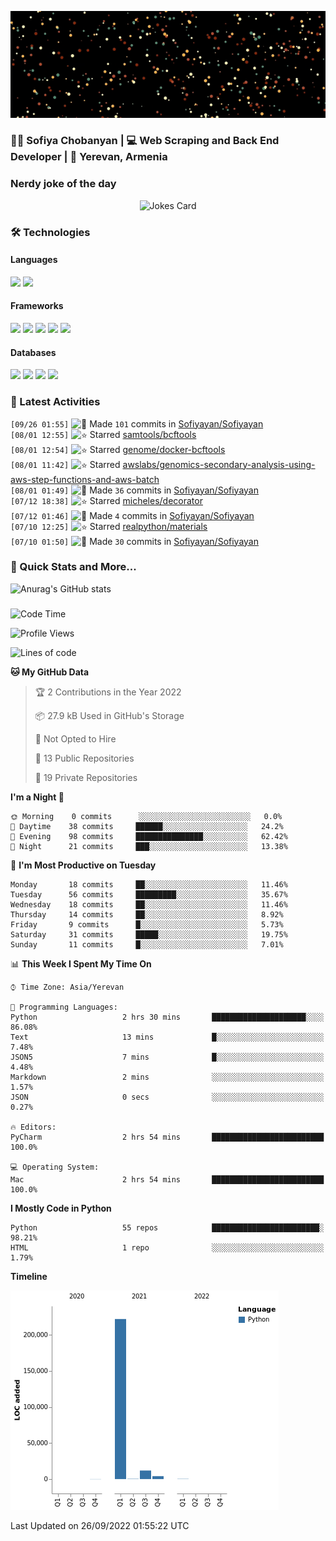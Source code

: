<p align="center">
  <img src="images/github.gif" alt="Hello, I am Sofiya" />
</p>

<h3> 👩‍💻 Sofiya Chobanyan | 💻 Web Scraping and Back End Developer | 📍 Yerevan, Armenia </h3>


### Nerdy joke of the day

<p align="center">
<img src="https://readme-jokes.vercel.app/api?theme=tokyonight" alt="Jokes Card" />
</p>

### 🛠️ Technologies

#### Languages

<code><img height="30" src="https://img.shields.io/badge/python-3670A0?style=for-the-badge&logo=python&logoColor=ffdd54"></code>
<code><img height="30" src="https://img.shields.io/badge/c++-%2300599C.svg?style=for-the-badge&logo=c%2B%2B&logoColor=white"></code>

#### Frameworks

<code><img height="30" src="https://img.shields.io/badge/django-%23092E20.svg?style=for-the-badge&logo=django&logoColor=white"></code>
<code><img height="30" src="https://img.shields.io/badge/DJANGO-REST-ff1709?style=for-the-badge&logo=django&logoColor=white&color=ff1709&labelColor=gray"></code>
<code><img height="30" src="https://img.shields.io/badge/flask-%23000.svg?style=for-the-badge&logo=flask&logoColor=white"></code>
<code><img height="30" src="https://img.shields.io/badge/-Selenium-brightgreen"></code>
<code><img height="30" src="https://img.shields.io/badge/-Scrapy-green"></code>

#### Databases

<code><img height="30" src="https://img.shields.io/badge/postgres-%23316192.svg?style=for-the-badge&logo=postgresql&logoColor=white"></code>
<code><img height="30" src="https://img.shields.io/badge/sqlite-%2307405e.svg?style=for-the-badge&logo=sqlite&logoColor=white"></code>
<code><img height="30" src="https://img.shields.io/badge/MongoDB-%234ea94b.svg?style=for-the-badge&logo=mongodb&logoColor=white"></code>
<code><img height="30" src="https://img.shields.io/badge/redis-%23DD0031.svg?style=for-the-badge&logo=redis&logoColor=white"></code>


### 💫 Latest Activities

<!--START_SECTION:activity-->
`[09/26 01:55]` <img alt="📝" src="https://github.com/cheesits456/github-activity-readme/raw/master/icons/commit.png" align="top" height="18"> Made `101` commits in [Sofiyayan/Sofiyayan](https://github.com/Sofiyayan/Sofiyayan)  
`[08/01 12:55]` <img alt="⭐" src="https://github.com/cheesits456/github-activity-readme/raw/master/icons/star.png" align="top" height="18"> Starred [samtools/bcftools](https://github.com/samtools/bcftools)  
`[08/01 12:54]` <img alt="⭐" src="https://github.com/cheesits456/github-activity-readme/raw/master/icons/star.png" align="top" height="18"> Starred [genome/docker-bcftools](https://github.com/genome/docker-bcftools)  
`[08/01 11:42]` <img alt="⭐" src="https://github.com/cheesits456/github-activity-readme/raw/master/icons/star.png" align="top" height="18"> Starred [awslabs/genomics-secondary-analysis-using-aws-step-functions-and-aws-batch](https://github.com/awslabs/genomics-secondary-analysis-using-aws-step-functions-and-aws-batch)  
`[08/01 01:49]` <img alt="📝" src="https://github.com/cheesits456/github-activity-readme/raw/master/icons/commit.png" align="top" height="18"> Made `36` commits in [Sofiyayan/Sofiyayan](https://github.com/Sofiyayan/Sofiyayan)  
`[07/12 18:38]` <img alt="⭐" src="https://github.com/cheesits456/github-activity-readme/raw/master/icons/star.png" align="top" height="18"> Starred [micheles/decorator](https://github.com/micheles/decorator)  
`[07/12 01:46]` <img alt="📝" src="https://github.com/cheesits456/github-activity-readme/raw/master/icons/commit.png" align="top" height="18"> Made `4` commits in [Sofiyayan/Sofiyayan](https://github.com/Sofiyayan/Sofiyayan)  
`[07/10 12:25]` <img alt="⭐" src="https://github.com/cheesits456/github-activity-readme/raw/master/icons/star.png" align="top" height="18"> Starred [realpython/materials](https://github.com/realpython/materials)  
`[07/10 01:50]` <img alt="📝" src="https://github.com/cheesits456/github-activity-readme/raw/master/icons/commit.png" align="top" height="18"> Made `30` commits in [Sofiyayan/Sofiyayan](https://github.com/Sofiyayan/Sofiyayan)  

</details>
<!--END_SECTION:activity-->


### 🚀 Quick Stats and More...

![Anurag's GitHub stats](https://github-readme-stats.vercel.app/api?username=Sofiyayan&show_icons=true&theme=tokyonight)


### 
<!--START_SECTION:waka-->
![Code Time](http://img.shields.io/badge/Code%20Time-355%20hrs%2058%20mins-blue)

![Profile Views](http://img.shields.io/badge/Profile%20Views-0-blue)

![Lines of code](https://img.shields.io/badge/From%20Hello%20World%20I%27ve%20Written-238%20Thousand%20lines%20of%20code-blue)

**🐱 My GitHub Data** 

> 🏆 2 Contributions in the Year 2022
 > 
> 📦 27.9 kB Used in GitHub's Storage 
 > 
> 🚫 Not Opted to Hire
 > 
> 📜 13 Public Repositories 
 > 
> 🔑 19 Private Repositories  
 > 
**I'm a Night 🦉** 

```text
🌞 Morning    0 commits      ░░░░░░░░░░░░░░░░░░░░░░░░░   0.0% 
🌆 Daytime    38 commits     ██████░░░░░░░░░░░░░░░░░░░   24.2% 
🌃 Evening    98 commits     ███████████████░░░░░░░░░░   62.42% 
🌙 Night      21 commits     ███░░░░░░░░░░░░░░░░░░░░░░   13.38%

```
📅 **I'm Most Productive on Tuesday** 

```text
Monday       18 commits     ██░░░░░░░░░░░░░░░░░░░░░░░   11.46% 
Tuesday      56 commits     █████████░░░░░░░░░░░░░░░░   35.67% 
Wednesday    18 commits     ██░░░░░░░░░░░░░░░░░░░░░░░   11.46% 
Thursday     14 commits     ██░░░░░░░░░░░░░░░░░░░░░░░   8.92% 
Friday       9 commits      █░░░░░░░░░░░░░░░░░░░░░░░░   5.73% 
Saturday     31 commits     █████░░░░░░░░░░░░░░░░░░░░   19.75% 
Sunday       11 commits     █░░░░░░░░░░░░░░░░░░░░░░░░   7.01%

```


📊 **This Week I Spent My Time On** 

```text
⌚︎ Time Zone: Asia/Yerevan

💬 Programming Languages: 
Python                   2 hrs 30 mins       █████████████████████░░░░   86.08% 
Text                     13 mins             █░░░░░░░░░░░░░░░░░░░░░░░░   7.48% 
JSON5                    7 mins              █░░░░░░░░░░░░░░░░░░░░░░░░   4.48% 
Markdown                 2 mins              ░░░░░░░░░░░░░░░░░░░░░░░░░   1.57% 
JSON                     0 secs              ░░░░░░░░░░░░░░░░░░░░░░░░░   0.27%

🔥 Editors: 
PyCharm                  2 hrs 54 mins       █████████████████████████   100.0%

💻 Operating System: 
Mac                      2 hrs 54 mins       █████████████████████████   100.0%

```

**I Mostly Code in Python** 

```text
Python                   55 repos            ████████████████████████░   98.21% 
HTML                     1 repo              ░░░░░░░░░░░░░░░░░░░░░░░░░   1.79%

```


**Timeline**

![Chart not found](https://raw.githubusercontent.com/Sofiyayan/Sofiyayan/master/charts/bar_graph.png) 


 Last Updated on 26/09/2022 01:55:22 UTC
<!--END_SECTION:waka-->


<!--
**Sofiyayan/Sofiyayan** is a ✨ _special_ ✨ repository because its `README.md` (this file) appears on your GitHub profile.

Here are some ideas to get you started:

- 🔭 I’m currently working on ...
- 🌱 I’m currently learning ...
- 👯 I’m looking to collaborate on ...
- 🤔 I’m looking for help with ...
- 💬 Ask me about ...
- 📫 How to reach me: ...
- 😄 Pronouns: ...
- ⚡ Fun fact: ...
-->
